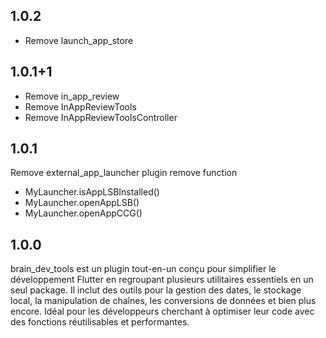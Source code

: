## 1.0.2
- Remove launch_app_store

## 1.0.1+1
- Remove in_app_review
- Remove InAppReviewTools
- Remove InAppReviewToolsController

## 1.0.1
Remove external_app_launcher plugin
remove function
- MyLauncher.isAppLSBInstalled()
- MyLauncher.openAppLSB()
- MyLauncher.openAppCCG()
## 1.0.0
brain_dev_tools est un plugin tout-en-un conçu pour simplifier le développement Flutter en regroupant plusieurs utilitaires essentiels en un seul package. Il inclut des outils pour la gestion des dates, le stockage local, la manipulation de chaînes, les conversions de données et bien plus encore. Idéal pour les développeurs cherchant à optimiser leur code avec des fonctions réutilisables et performantes.
